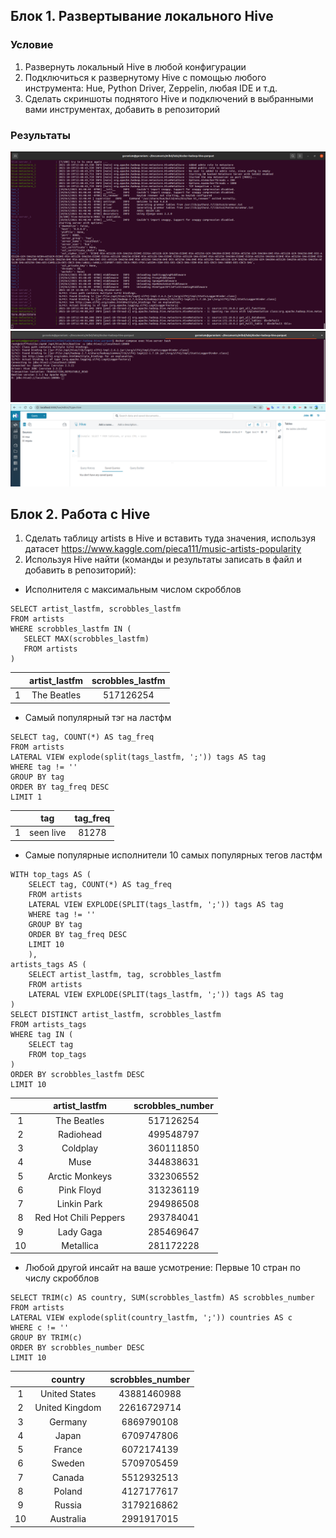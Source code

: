 ## Блок 1. Развертывание локального Hive

### Условие
1. Развернуть локальный Hive в любой конфигурации
2. Подключиться к развернутому Hive с помощью любого инструмента: Hue, Python Driver, Zeppelin, любая IDE и т.д.
3. Сделать скриншоты поднятого Hive и подключений в выбранными вами инструментах, добавить в репозиторий

### Результаты
![hive](./screenshots/hive.png?raw=true)
![beeline](./screenshots/beeline.png?raw=true)
![hue](./screenshots/hue.png?raw=true)


## Блок 2. Работа с Hive
1. Сделать таблицу artists в Hive и вставить туда значения, используя датасет https://www.kaggle.com/pieca111/music-artists-popularity 
2. Используя Hive найти (команды и результаты записать в файл и добавить в репозиторий):
  - Исполнителя с максимальным числом скробблов
 ```
SELECT artist_lastfm, scrobbles_lastfm
FROM artists
WHERE scrobbles_lastfm IN (
    SELECT MAX(scrobbles_lastfm)
    FROM artists
)
```
|  | artist_lastfm | scrobbles_lastfm  |
| :---:   | :-: | :-: |
| 1 | The Beatles  | 517126254 |
  - Самый популярный тэг на ластфм
```
SELECT tag, COUNT(*) AS tag_freq
FROM artists
LATERAL VIEW explode(split(tags_lastfm, ';')) tags AS tag
WHERE tag != ''
GROUP BY tag
ORDER BY tag_freq DESC
LIMIT 1
```
|  | tag | tag_freq  |
| :---:   | :-: | :-: |
| 1 | seen live  | 81278 |
  - Самые популярные исполнители 10 самых популярных тегов ластфм
```
WITH top_tags AS (
    SELECT tag, COUNT(*) AS tag_freq
    FROM artists
    LATERAL VIEW EXPLODE(SPLIT(tags_lastfm, ';')) tags AS tag
    WHERE tag != ''
    GROUP BY tag
    ORDER BY tag_freq DESC
    LIMIT 10
    ),
artists_tags AS (
    SELECT artist_lastfm, tag, scrobbles_lastfm
    FROM artists
    LATERAL VIEW EXPLODE(SPLIT(tags_lastfm, ';')) tags AS tag
)
SELECT DISTINCT artist_lastfm, scrobbles_lastfm
FROM artists_tags
WHERE tag IN (
    SELECT tag 
    FROM top_tags
)
ORDER BY scrobbles_lastfm DESC
LIMIT 10
```
|  | artist_lastfm | scrobbles_number  |
| :---:   | :-: | :-: |
| 1 | The Beatles  | 517126254 |
| 2 | Radiohead | 499548797 |
| 3 |     Coldplay    | 360111850  |
| 4 |     Muse    | 344838631  |
| 5 |     Arctic Monkeys    | 332306552  |
| 6 |     Pink Floyd    | 313236119  |
| 7 |     Linkin Park    | 294986508  |
| 8 |     Red Hot Chili Peppers	    | 293784041  |
| 9 |     Lady Gaga    | 285469647  |
| 10 |     Metallica    | 281172228  |

  - Любой другой инсайт на ваше усмотрение: Первые 10 стран по числу скробблов 
```
SELECT TRIM(c) AS country, SUM(scrobbles_lastfm) AS scrobbles_number
FROM artists
LATERAL VIEW explode(split(country_lastfm, ';')) countries AS c
WHERE c != ''
GROUP BY TRIM(c)
ORDER BY scrobbles_number DESC
LIMIT 10
```
|  | country | scrobbles_number  |
| :---:   | :-: | :-: |
| 1 | United States  | 43881460988 |
| 2 | United Kingdom | 22616729714 |
| 3 |     Germany    | 6869790108  |
| 4 |     Japan    | 6709747806  |
| 5 |     France    | 6072174139  |
| 6 |     Sweden    | 5709705459  |
| 7 |     Canada    | 5512932513  |
| 8 |     Poland    | 4127177617  |
| 9 |     Russia    | 3179216862  |
| 10 |     Australia    | 2991917015  |
